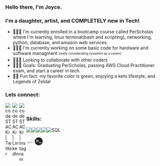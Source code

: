 ### Hello there, I'm Joyce.

### I'm a daughter, artist, and COMPLETELY new in Tech!
- 👩🏽‍🏫 I'm currently enrolled in a bootcamp course called PerScholas where I'm learning, linux terminal(bash and scripting), networking, python, database, and amazon web services.
- 👩🏽‍💻 I'm currenlty working on some basic code for hardware and software managment <sub><sup>(really considerating sysadmin as a career)</sup></sub>
- 🙋🏽‍♀️ Looking to collaborate with other coders 
- 💁🏽‍♀️ Goals: Graduating PerScholas, passing AWS Cloud Practitioner exam, and start a career in tech.
- 🧚🏽 Fun fact: my favorite color is green, enjoying a keto lifestyle, and Legends of Zelda!

### Lets connect:

[<img align="left" alt="codeSTACKr | Twitter" width="22px" src="https://cdn.jsdelivr.net/npm/simple-icons@v3/icons/twitter.svg" />][twitter]
[<img align="left" alt="codeSTACKr | LinkedIn" width="22px" src="https://cdn.jsdelivr.net/npm/simple-icons@v3/icons/linkedin.svg" />][linkedin]
[<img align="left" alt="codeSTACKr | Instagram" width="22px" src="https://cdn.jsdelivr.net/npm/simple-icons@v3/icons/instagram.svg" />][instagram]

<br />

### Skills:

![SQL](https://img.shields.io/badge/-SQL-000000?style=flat&logo=postgresql)
<img align="left" src="http://img.shields.io/badge/-Git-F1502F?style=flat&logo=git&logoColor=FFFFFF">
<img align="left" src="http://img.shields.io/badge/-Github-000000?style=flat&logo=github&logoColor=FFFFFF">
<img align="left" src="https://img.shields.io/badge/-Python-black?style=flat&logo=python&logoColor=white"> 
<img align="left"  src="http://img.shields.io/badge/-VS%20Code-007ACC?style=flat&logo=visual%20studio%20code&logoColor=white">

[<img align="left" alt="MySQL" width="26px" src="https://raw.githubusercontent.com/github/explore/80688e429a7d4ef2fca1e82350fe8e3517d3494d/topics/mysql/mysql.png" /> ][webdevplaylist]

[<img align="left" alt="Terminal" width="26px" src="https://raw.githubusercontent.com/github/explore/80688e429a7d4ef2fca1e82350fe8e3517d3494d/topics/terminal/terminal.png" />][webdevplaylist]


<br />

[instagram]: https://instagram.com/
[twitter]: https://twitter.com/JoyceJosiePhoto
[linkedin]: https://linkedin.com/in/
[webdevplaylist]: https://github.com/joycejosie/joycejosie